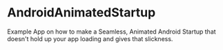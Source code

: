 # AndroidAnimatedStartup
Example App on how to make a Seamless, Animated Android Startup that doesn't hold up your app loading and gives that slickness.
